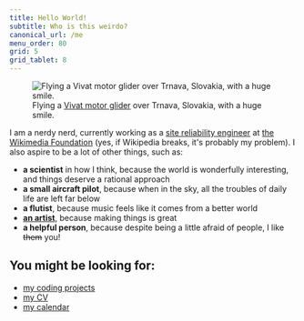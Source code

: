 ```yaml
---
title: Hello World!
subtitle: Who is this weirdo?
canonical_url: /me
menu_order: 80
grid: 5
grid_tablet: 8
---
```


<figure class="figure float-right ml-3">
  <img src="pilot.jpg" class="figure-img img-fluid rounded" alt="Flying a Vivat motor glider over Trnava, Slovakia, with a huge smile.">
  <figcaption class="figure-caption text-right">Flying a <a href="http://www.airplane-pictures.net/type.php?p=739">Vivat motor glider</a> over Trnava, Slovakia, with a huge smile.</figcaption>
</figure>

I am a nerdy nerd, currently working as a [site reliability engineer](https://en.wikipedia.org/wiki/Site_reliability_engineering) at [the Wikimedia Foundation](https://wikimediafoundation.org/) (yes, if Wikipedia breaks, it's probably my problem). I also aspire to be a lot of other things, such as:

- **a scientist** in how I think, because the world is wonderfully interesting, and things deserve a rational approach
- **a small aircraft pilot**, because when in the sky, all the troubles of daily life are left far below
- **a flutist**, because music feels like it comes from a better world
- **[an artist](/making)**, because making things is great
- **a helpful person**, because despite being a little afraid of people, I like <strike>them</strike> you!

You might be looking for:
------------------------

- [my coding projects](/coding)
- [my CV](/cv)
- [my calendar](/busy)
